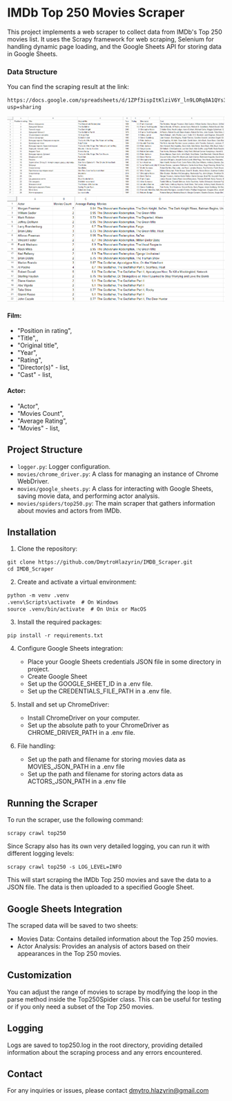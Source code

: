# IMDb Top 250 Movies Scraper

This project implements a web scraper to collect data from IMDb's Top 250 movies list. 
It uses the Scrapy framework for web scraping, Selenium for handling dynamic page loading, 
and the Google Sheets API for storing data in Google Sheets.

### Data Structure
You can find the scraping result at the link:
```
https://docs.google.com/spreadsheets/d/1ZPf3ispItKlziV6Y_ln9LORq8A1QYs3G1KzWYqJXv1Q/edit?usp=sharing
```
![Movies Sheet](images/movies_sheet.png)
![Actors Sheet](images/actors_sheet.png)
#### Film:
- "Position in rating",
- "Title",,
- "Original title",
- "Year",
- "Rating",
- "Director(s)" - list,
- "Cast" - list,

#### Actor:
- "Actor",
- "Movies Count",
- "Average Rating",
- "Movies" - list,

## Project Structure
- `logger.py`: Logger configuration.
- `movies/chrome_driver.py`: A class for managing an instance of Chrome WebDriver.
- `movies/google_sheets.py`: A class for interacting with Google Sheets, saving movie data, and performing actor analysis.
- `movies/spiders/top250.py`: The main scraper that gathers information about movies and actors from IMDb.

## Installation

1. Clone the repository:

```shell
git clone https://github.com/DmytroHlazyrin/IMDB_Scraper.git
cd IMDB_Scraper
```
2. Create and activate a virtual environment:

```shell
python -m venv .venv
.venv\Scripts\activate  # On Windows
source .venv/bin/activate  # On Unix or MacOS
```

3. Install the required packages:
```shell
pip install -r requirements.txt
```

4. Configure Google Sheets integration:

    - Place your Google Sheets credentials JSON file in some directory in project.
    - Create Google Sheet
    - Set up the GOOGLE_SHEET_ID in a .env file.
    - Set up the CREDENTIALS_FILE_PATH in a .env file.

5. Install and set up ChromeDriver:
    
    - Install ChromeDriver on your computer.
    - Set up the absolute path to your ChromeDriver as CHROME_DRIVER_PATH in a .env file.

6. File handling:
    
    - Set up the path and filename for storing movies data as MOVIES_JSON_PATH in a .env file
    - Set up the path and filename for storing actors data as ACTORS_JSON_PATH in a .env file

## Running the Scraper
To run the scraper, use the following command:
```shell
scrapy crawl top250
```
Since Scrapy also has its own very detailed logging, you can run it with different logging levels:
```shell
scrapy crawl top250 -s LOG_LEVEL=INFO
```
This will start scraping the IMDb Top 250 movies and save the data to a JSON file. 
The data is then uploaded to a specified Google Sheet.

## Google Sheets Integration
The scraped data will be saved to two sheets:
- Movies Data: Contains detailed information about the Top 250 movies.
- Actor Analysis: Provides an analysis of actors based on their appearances in the Top 250 movies.

## Customization
You can adjust the range of movies to scrape by modifying the loop in the parse method inside the Top250Spider class. 
This can be useful for testing or if you only need a subset of the Top 250 movies.

## Logging
Logs are saved to top250.log in the root directory, 
providing detailed information about the scraping process and any errors encountered.

## Contact
For any inquiries or issues, please contact dmytro.hlazyrin@gmail.com